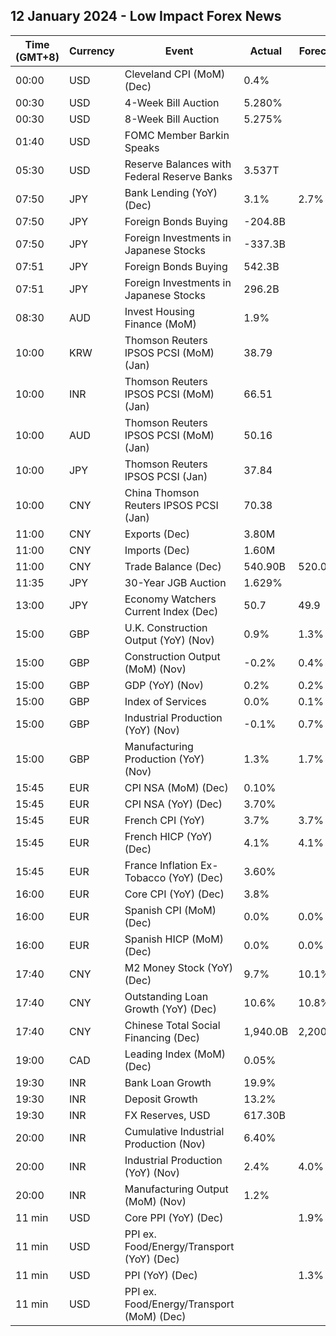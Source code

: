 ## 12 January 2024 - Low Impact Forex News

| Time (GMT+8) | Currency | Event | Actual | Forecast | Previous |
|------|----------|-------|--------|----------|----------|
| 00:00 | USD | Cleveland CPI (MoM) (Dec) | 0.4% |  | 0.4% |
| 00:30 | USD | 4-Week Bill Auction | 5.280% |  | 5.290% |
| 00:30 | USD | 8-Week Bill Auction | 5.275% |  | 5.285% |
| 01:40 | USD | FOMC Member Barkin Speaks |  |  |  |
| 05:30 | USD | Reserve Balances with Federal Reserve Banks | 3.537T |  | 3.459T |
| 07:50 | JPY | Bank Lending (YoY) (Dec) | 3.1% | 2.7% | 2.8% |
| 07:50 | JPY | Foreign Bonds Buying | -204.8B |  | -164.8B |
| 07:50 | JPY | Foreign Investments in Japanese Stocks | -337.3B |  | -120.5B |
| 07:51 | JPY | Foreign Bonds Buying | 542.3B |  | -204.8B |
| 07:51 | JPY | Foreign Investments in Japanese Stocks | 296.2B |  | -337.3B |
| 08:30 | AUD | Invest Housing Finance (MoM) | 1.9% |  | 8.3% |
| 10:00 | KRW | Thomson Reuters IPSOS PCSI (MoM) (Jan) | 38.79 |  | 39.05 |
| 10:00 | INR | Thomson Reuters IPSOS PCSI (MoM) (Jan) | 66.51 |  | 64.31 |
| 10:00 | AUD | Thomson Reuters IPSOS PCSI (MoM) (Jan) | 50.16 |  | 47.39 |
| 10:00 | JPY | Thomson Reuters IPSOS PCSI (Jan) | 37.84 |  | 37.52 |
| 10:00 | CNY | China Thomson Reuters IPSOS PCSI (Jan) | 70.38 |  | 71.41 |
| 11:00 | CNY | Exports (Dec) | 3.80M |  | 1.70M |
| 11:00 | CNY | Imports (Dec) | 1.60M |  | 0.60M |
| 11:00 | CNY | Trade Balance (Dec) | 540.90B | 520.00B | 490.82B |
| 11:35 | JPY | 30-Year JGB Auction | 1.629% |  | 1.623% |
| 13:00 | JPY | Economy Watchers Current Index (Dec) | 50.7 | 49.9 | 49.5 |
| 15:00 | GBP | U.K. Construction Output (YoY) (Nov) | 0.9% | 1.3% | 1.3% |
| 15:00 | GBP | Construction Output (MoM) (Nov) | -0.2% | 0.4% | -0.4% |
| 15:00 | GBP | GDP (YoY) (Nov) | 0.2% | 0.2% | -0.1% |
| 15:00 | GBP | Index of Services | 0.0% | 0.1% | -0.1% |
| 15:00 | GBP | Industrial Production (YoY) (Nov) | -0.1% | 0.7% | -0.5% |
| 15:00 | GBP | Manufacturing Production (YoY) (Nov) | 1.3% | 1.7% | 0.2% |
| 15:45 | EUR | CPI NSA (MoM) (Dec) | 0.10% |  | 0.10% |
| 15:45 | EUR | CPI NSA (YoY) (Dec) | 3.70% |  | 3.70% |
| 15:45 | EUR | French CPI (YoY) | 3.7% | 3.7% | 3.5% |
| 15:45 | EUR | French HICP (YoY) (Dec) | 4.1% | 4.1% | 3.9% |
| 15:45 | EUR | France Inflation Ex-Tobacco (YoY) (Dec) | 3.60% |  | 3.30% |
| 16:00 | EUR | Core CPI (YoY) (Dec) | 3.8% |  | 4.5% |
| 16:00 | EUR | Spanish CPI (MoM) (Dec) | 0.0% | 0.0% | -0.3% |
| 16:00 | EUR | Spanish HICP (MoM) (Dec) | 0.0% | 0.0% | -0.5% |
| 17:40 | CNY | M2 Money Stock (YoY) (Dec) | 9.7% | 10.1% | 10.0% |
| 17:40 | CNY | Outstanding Loan Growth (YoY) (Dec) | 10.6% | 10.8% | 10.8% |
| 17:40 | CNY | Chinese Total Social Financing (Dec) | 1,940.0B | 2,200.0B | 2,450.0B |
| 19:00 | CAD | Leading Index (MoM) (Dec) | 0.05% |  | -0.01% |
| 19:30 | INR | Bank Loan Growth | 19.9% |  | 20.2% |
| 19:30 | INR | Deposit Growth | 13.2% |  | 14.0% |
| 19:30 | INR | FX Reserves, USD | 617.30B |  | 623.20B |
| 20:00 | INR | Cumulative Industrial Production (Nov) | 6.40% |  | 6.90% |
| 20:00 | INR | Industrial Production (YoY) (Nov) | 2.4% | 4.0% | 11.6% |
| 20:00 | INR | Manufacturing Output (MoM) (Nov) | 1.2% |  | 10.2% |
| 11 min | USD | Core PPI (YoY) (Dec) |  | 1.9% | 2.0% |
| 11 min | USD | PPI ex. Food/Energy/Transport (YoY) (Dec) |  |  | 2.5% |
| 11 min | USD | PPI (YoY) (Dec) |  | 1.3% | 0.9% |
| 11 min | USD | PPI ex. Food/Energy/Transport (MoM) (Dec) |  |  | 0.1% |
